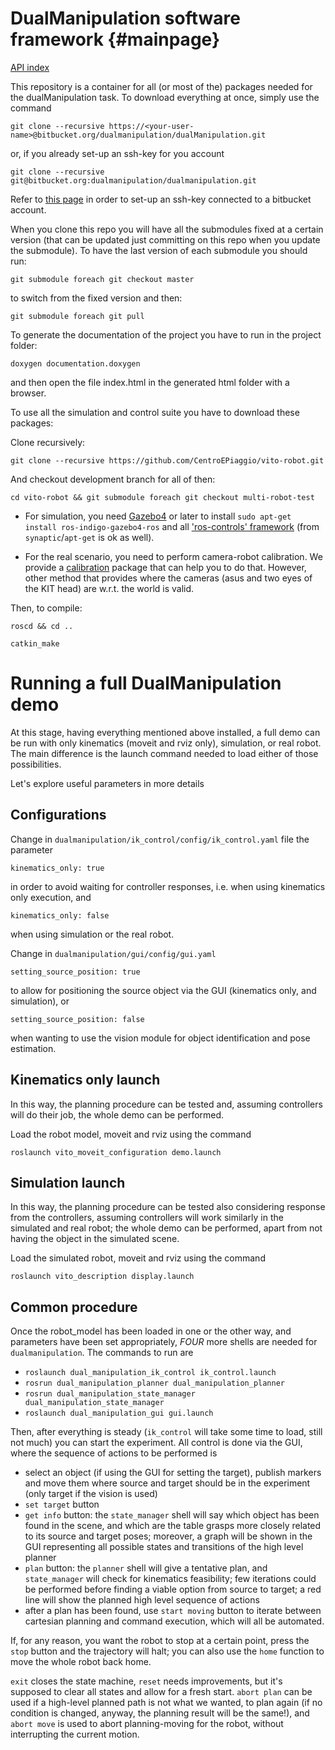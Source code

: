 DualManipulation software framework   {#mainpage}
==============================

[API index](dualManipulation.bitbucket.org)

This repository is a container for all (or most of the) packages needed for the dualManipulation task.
To download everything at once, simply use the command

`git clone --recursive https://<your-user-name>@bitbucket.org/dualmanipulation/dualManipulation.git`

or, if you already set-up an ssh-key for you account

`git clone --recursive git@bitbucket.org:dualmanipulation/dualmanipulation.git`

Refer to [this page](https://confluence.atlassian.com/pages/viewpage.action?pageId=270827678) in order to set-up an ssh-key connected to a bitbucket account.

When you clone this repo you will have all the submodules fixed at a certain version (that can be updated just committing on this repo when you update the submodule). To have the last version of each submodule you should run:

`git submodule foreach git checkout master`

to switch from the fixed version and then:

`git submodule foreach git pull`


To generate the documentation of the project you have to run in the project folder:

`doxygen documentation.doxygen`

and then open the file index.html in the generated html folder with a browser.

To use all the simulation and control suite you have to download these packages:

Clone recursively:

`git clone --recursive https://github.com/CentroEPiaggio/vito-robot.git`

And checkout development branch for all of then:

`cd vito-robot && git submodule foreach git checkout multi-robot-test`

- For simulation, you need [Gazebo4](http://gazebosim.org/tutorials?tut=install_ubuntu&ver=4.0&cat=install) or later to install `sudo apt-get install ros-indigo-gazebo4-ros` and all ['ros-controls' framework](https://github.com/ros-controls) (from `synaptic`/`apt-get` is ok as well).

- For the real scenario, you need to perform camera-robot calibration. We provide a [calibration](https://github.com/CentroEPiaggio/calibration.git) package that can help you to do that. However, other method that provides where the cameras (asus and two eyes of the KIT head) are w.r.t. the world is valid.


Then, to compile:

`roscd && cd ..`

`catkin_make`



Running a full DualManipulation demo
==============================
At this stage, having everything mentioned above installed, a full demo can be run with only kinematics (moveit and rviz only), simulation, or real robot. The main difference is the launch command needed to load either of those possibilities.

Let's explore useful parameters in more details

Configurations
------------------------------
Change in `dualmanipulation/ik_control/config/ik_control.yaml` file the parameter

`kinematics_only: true`

in order to avoid waiting for controller responses, i.e. when using kinematics only execution, and

`kinematics_only: false`

when using simulation or the real robot.

Change in `dualmanipulation/gui/config/gui.yaml`

`setting_source_position: true`

to allow for positioning the source object via the GUI (kinematics only, and simulation), or

`setting_source_position: false`

when wanting to use the vision module for object identification and pose estimation.

Kinematics only launch
------------------------------
In this way, the planning procedure can be tested and, assuming controllers will do their job, the whole demo can be performed.

Load the robot model, moveit and rviz using the command

`roslaunch vito_moveit_configuration demo.launch`

Simulation launch
------------------------------
In this way, the planning procedure can be tested also considering response from the controllers, assuming controllers will work similarly in the simulated and real robot; the whole demo can be performed, apart from not having the object in the simulated scene.

Load the simulated robot, moveit and rviz using the command

`roslaunch vito_description display.launch`


Common procedure
------------------------------
Once the robot_model has been loaded in one or the other way, and parameters have been set appropriately, *FOUR* more shells are needed for `dualmanipulation`. The commands to run are

- `roslaunch dual_manipulation_ik_control ik_control.launch`
- `rosrun dual_manipulation_planner dual_manipulation_planner`
- `rosrun dual_manipulation_state_manager dual_manipulation_state_manager`
- `roslaunch dual_manipulation_gui gui.launch`

Then, after everything is steady (`ik_control` will take some time to load, still not much) you can start the experiment. All control is done via the GUI, where the sequence of actions to be performed is

- select an object (if using the GUI for setting the target), publish markers and move them where source and target should be in the experiment (only target if the vision is used)
- `set target` button
- `get info` button: the `state_manager` shell will say which object has been found in the scene, and which are the table grasps more closely related to its source and target poses; moreover, a graph will be shown in the GUI representing all possible states and transitions of the high level planner
- `plan` button: the `planner` shell will give a tentative plan, and `state_manager` will check for kinematics feasibility; few iterations could be performed before finding a viable option from source to target; a red line will show the planned high level sequence of actions
- after a plan has been found, use `start moving` button to iterate between cartesian planning and command execution, which will all be automated.

If, for any reason, you want the robot to stop at a certain point, press the `stop` button and the trajectory will halt; you can also use the `home` function to move the whole robot back home.

`exit` closes the state machine, `reset` needs improvements, but it's supposed to clear all states and allow for a fresh start. `abort plan` can be used if a high-level planned path is not what we wanted, to plan again (if no condition is changed, anyway, the planning result will be the same!), and `abort move` is used to abort planning-moving for the robot, without interrupting the current motion.